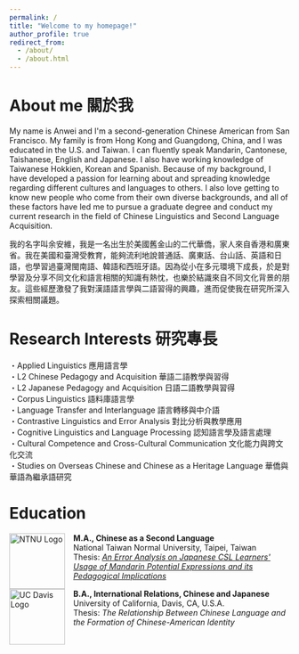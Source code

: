 ```yaml
---
permalink: /
title: "Welcome to my homepage!"  
author_profile: true
redirect_from: 
  - /about/
  - /about.html
---
```

About me 關於我
======
My name is Anwei and I'm a second-generation Chinese American from San Francisco. My family is from Hong Kong and Guangdong, China, and I was educated in the U.S. and Taiwan. I can fluently speak Mandarin, Cantonese, Taishanese, English and Japanese. I also have working knowledge of Taiwanese Hokkien, Korean and Spanish. Because of my background, I have developed a passion for learning about and spreading knowledge regarding different cultures and languages to others. I also love getting to know new people who come from their own diverse backgrounds, and all of these factors have led me to pursue a graduate degree and conduct my current research in the field of Chinese Linguistics and Second Language Acquisition.  

我的名字叫余安維，我是一名出生於美國舊金山的二代華僑，家人來自香港和廣東省。我在美國和臺灣受教育，能夠流利地說普通話、廣東話、台山話、英語和日語，也學習過臺灣閩南語、韓語和西班牙語。因為從小在多元環境下成長，於是對學習及分享不同文化和語言相關的知識有熱忱，也樂於結識來自不同文化背景的朋友。這些經歷激發了我對漢語語言學與二語習得的興趣，進而促使我在研究所深入探索相關議題。

Research Interests 研究專長
======
・Applied Linguistics 應用語言學  
・L2 Chinese Pedagogy and Acquisition 華語二語教學與習得  
・L2 Japanese Pedagogy and Acquisition 日語二語教學與習得  
・Corpus Linguistics 語料庫語言學  
・Language Transfer and Interlanguage 語言轉移與中介語  
・Contrastive Linguistics and Error Analysis 對比分析與教學應用  
・Cognitive Linguistics and Language Processing 認知語言學及語言處理  
・Cultural Competence and Cross-Cultural Communication 文化能力與跨文化交流  
・Studies on Overseas Chinese and Chinese as a Heritage Language 華僑與華語為繼承語研究

Education
======
<div style="display: flex; align-items:flex-start;text-align: left;">
  <img src="{{site.baseurl}}/images/NTNU.png" alt="NTNU Logo" width= "100" style="margin-right: 15px;">
  <p style="margin: 0;"><strong>M.A., Chinese as a Second Language</strong><br>
    National Taiwan Normal University, Taipei, Taiwan<br>
    Thesis: <a href="http://doi.org/10.6345/NTNU202300624"><em>An Error Analysis on Japanese CSL Learners' Usage of Mandarin Potential Expressions and its Pedagogical Implications</em></a></p></div>
<div style="display: flex; align-items:flex-start;text-align: left;">
  <img src="{{site.baseurl}}/images/UCDavis.png" alt="UC Davis Logo" width= "100" style="margin-right: 15px;">
  <p style="margin: 0;"><strong>B.A., International Relations, Chinese and Japanese</strong><br>
    University of California, Davis, CA, U.S.A.<br>
    Thesis: <em>The Relationship Between Chinese Language and the Formation of Chinese-American Identity</em></p></div>
